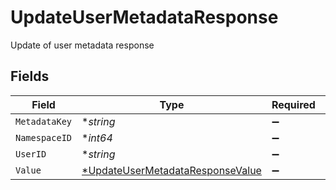 # UpdateUserMetadataResponse

Update of user metadata response


## Fields

| Field                                                                                      | Type                                                                                       | Required                                                                                   | Description                                                                                |
| ------------------------------------------------------------------------------------------ | ------------------------------------------------------------------------------------------ | ------------------------------------------------------------------------------------------ | ------------------------------------------------------------------------------------------ |
| `MetadataKey`                                                                              | **string*                                                                                  | :heavy_minus_sign:                                                                         | N/A                                                                                        |
| `NamespaceID`                                                                              | **int64*                                                                                   | :heavy_minus_sign:                                                                         | N/A                                                                                        |
| `UserID`                                                                                   | **string*                                                                                  | :heavy_minus_sign:                                                                         | N/A                                                                                        |
| `Value`                                                                                    | [*UpdateUserMetadataResponseValue](../../models/shared/updateusermetadataresponsevalue.md) | :heavy_minus_sign:                                                                         | N/A                                                                                        |